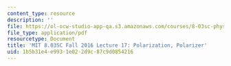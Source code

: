 ```yaml
---
content_type: resource
description: ''
file: https://ol-ocw-studio-app-qa.s3.amazonaws.com/courses/8-03sc-physics-iii-vibrations-and-waves-fall-2016/1b5b31e4e9931e022d9c87c9d0854216_MIT8_03SCF16_Lec17.pdf
file_type: application/pdf
resourcetype: Document
title: 'MIT 8.03SC Fall 2016 Lecture 17: Polarization, Polarizer'
uid: 1b5b31e4-e993-1e02-2d9c-87c9d0854216
---
```


